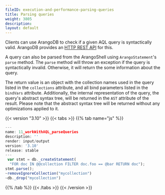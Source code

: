 ```yaml
---
fileID: execution-and-performance-parsing-queries
title: Parsing queries
weight: 3805
description: 
layout: default
---
```

    
Clients can use ArangoDB to check if a given AQL query is syntactically valid. ArangoDB provides
an [HTTP REST API](../../http/aql-query) for this. 

A query can also be parsed from the ArangoShell using `ArangoStatement`'s `parse` method. The
`parse` method will throw an exception if the query is syntactically invalid. Otherwise, it will
return the some information about the query.

The return value is an object with the collection names used in the query listed in the
`collections` attribute, and all bind parameters listed in the `bindVars` attribute.
Additionally, the internal representation of the query, the query's abstract syntax tree, will
be returned in the `AST` attribute of the result. Please note that the abstract syntax tree
will be returned without any optimizations applied to it.


 {{< version "3.10" >}}
{{< tabs >}}
{{% tab name="js" %}}
```js
---
name: 11_workWithAQL_parseQueries
description: ''
render: input/output
version: '3.10'
release: stable
---
 var stmt = db._createStatement(
  "FOR doc IN @@collection FILTER doc.foo == @bar RETURN doc");
stmt.parse();
~removeIgnoreCollection("mycollection")
~db._drop("mycollection")
```
{{% /tab %}}
{{< /tabs >}}
{{< /version >}}
 

